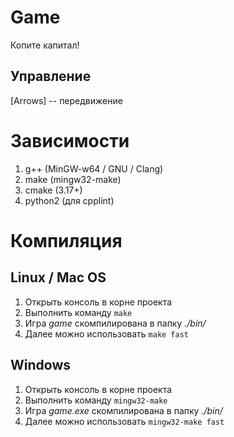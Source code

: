 # Game

Копите капитал!

## Управление
[Arrows] -- передвижение

# Зависимости

1. g++ (MinGW-w64 / GNU / Clang)
2. make (mingw32-make)
3. cmake (3.17+)
4. python2 (для cpplint)

# Компиляция

## Linux / Mac OS

1. Открыть консоль в корне проекта
2. Выполнить команду `make`
3. Игра *game* скомпилирована в папку *./bin/*
4. Далее можно использовать `make fast`

## Windows

1. Открыть консоль в корне проекта
2. Выполнить команду `mingw32-make`
3. Игра *game.exe* скомпилирована в папку *./bin/*
4. Далее можно использовать `mingw32-make fast`